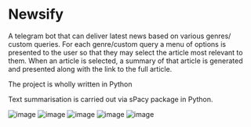 # Newsify
A telegram bot that can deliver latest news based on various genres/ custom queries. For each genre/custom query a menu of options is presented to the user so that they may select the article most relevant to them. When an article is selected, a summary of that article is generated and presented along with the link to the full article.

The project is wholly written in Python

Text summarisation is carried out via sPacy package in Python.

![image](https://github.com/SidM77/Newsify/assets/102024701/3f672228-02cd-4094-8e53-84a4eb04cfd7)
![image](https://github.com/SidM77/Newsify/assets/102024701/e0356ba9-ecf6-41dc-a4bf-6dac45bc76da)
![image](https://github.com/SidM77/Newsify/assets/102024701/f7651cbf-92c3-4b19-98fc-646055dd4437)
![image](https://github.com/SidM77/Newsify/assets/102024701/77663faf-0eda-4367-acbc-99622a9dfaca)
![image](https://github.com/SidM77/Newsify/assets/102024701/22eada1d-efdf-47b5-af72-ca627147b8a0)
